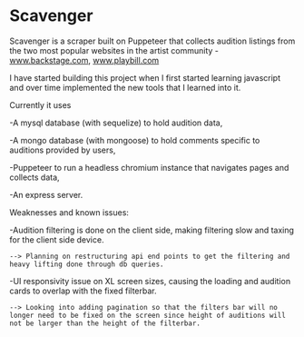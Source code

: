 # Scavenger

Scavenger is a scraper built on Puppeteer that collects audition listings from the two most popular websites in the artist community - www.backstage.com, www.playbill.com

I have started building this project when I first started learning javascript and over time implemented the new tools that I learned into it. 

Currently it uses 

-A mysql database (with sequelize) to hold audition data, 

-A mongo database (with mongoose) to hold comments specific to auditions provided by users,

-Puppeteer to run a headless chromium instance that navigates pages and collects data,

-An express server.

Weaknesses and known issues:

-Audition filtering is done on the client side, making filtering slow and taxing for the client side device.

    --> Planning on restructuring api end points to get the filtering and heavy lifting done through db queries.

-UI responsivity issue on XL screen sizes, causing the loading and audition cards to overlap with the fixed filterbar.

    --> Looking into adding pagination so that the filters bar will no longer need to be fixed on the screen since height of auditions will not be larger than the height of the filterbar.
    
